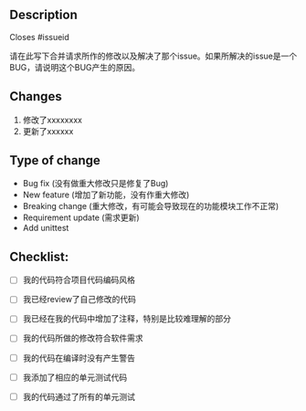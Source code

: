 ## Description

Closes #issueid

请在此写下合并请求所作的修改以及解决了那个issue。如果所解决的issue是一个BUG，请说明这个BUG产生的原因。

## Changes
1. 修改了xxxxxxxx
2. 更新了xxxxxx

## Type of change

* Bug fix (没有做重大修改只是修复了Bug)
* New feature (增加了新功能，没有作重大修改)
* Breaking change (重大修改，有可能会导致现在的功能模块工作不正常)
* Requirement update (需求更新)
* Add unittest

## Checklist:

- [ ] 我的代码符合项目代码编码风格
- [ ] 我已经review了自己修改的代码
- [ ] 我已经在我的代码中增加了注释，特别是比较难理解的部分
- [ ] 我的代码所做的修改符合软件需求
- [ ] 我的代码在编译时没有产生警告
- [ ] 我添加了相应的单元测试代码
- [ ] 我的代码通过了所有的单元测试

